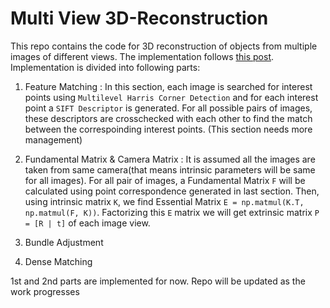 # Multi View 3D-Reconstruction
This repo contains the code for 3D reconstruction of objects from multiple images of different views. The implementation follows <a href=https://inst.eecs.berkeley.edu/~cs194-26/fa17/upload/files/projFinalProposed/cs194-26-ace/>this post</a>.
Implementation is divided into following parts:

1) Feature Matching : In this section, each image is searched for interest points using `Multilevel Harris Corner Detection` and for each interest point a `SIFT Descriptor` is generated. For all possible pairs of images, these descriptors are crosschecked with each other to find the match between the correspoinding interest points. (This section needs more management)

2) Fundamental Matrix & Camera Matrix : It is assumed all the images are taken from same camera(that means intrinsic parameters will be same for all images). For all pair of images, a Fundamental Matrix `F` will be calculated using point correspondence generated in last section. Then, using intrinsic matrix `K`, we find Essential Matrix `E = np.matmul(K.T, np.matmul(F, K))`. Factorizing this `E` matrix we will get extrinsic matrix `P = [R | t]` of each image view.

3) Bundle Adjustment

4) Dense Matching

1st and 2nd parts are implemented for now. Repo will be updated as the work progresses
